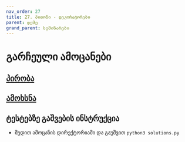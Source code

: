 ```yaml
---
nav_order: 27
title: 27. პითონი - დეკორატორები
parent: დემე
grand_parent: სემინარები
---
```


# გარჩეული ამოცანები

## [პირობა](../../../../exercises/python/decorators/exercises.py)

## [ამოხსნა](./solutions.py)

## ტესტებზე გაშვების ინსტრუქცია

- შედით ამოცანის დირექტორიაში და გაუშვით `python3 solutions.py`


